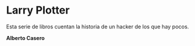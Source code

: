# Larry Plotter

Esta serie de libros cuentan la historia de un hacker de los que hay pocos.

**Alberto Casero**